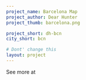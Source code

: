 ```yaml
---
project_name: Barcelona Map
project_author: Dear Hunter
project_thumb: barcelona.png

project_short: dh-bcn
city_short: bcn

# Dont' change this
layout: project
---
```


See more at [](https://dearhunter.eu/)
